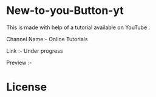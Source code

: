 # New-to-you-Button-yt

This is made with help of a tutorial available on YouTube .

Channel Name:- Online Tutorials

Link :- Under progress 

Preview :- 

# License


